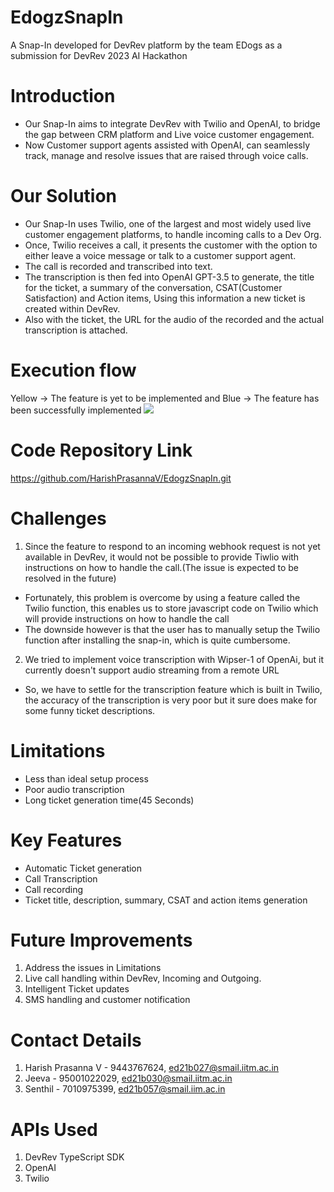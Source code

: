 # EdogzSnapIn
A Snap-In developed for DevRev platform by the team EDogs as a submission for DevRev 2023 AI Hackathon

# Introduction
- Our Snap-In aims to integrate DevRev with Twilio and OpenAI, to bridge the gap between CRM platform and Live voice customer engagement.
- Now Customer support agents assisted with OpenAI, can seamlessly track, manage and resolve issues that are raised through voice calls.
# Our Solution
- Our Snap-In uses Twilio, one of the largest and most widely used live customer engagement platforms, to handle incoming calls to a Dev Org.
- Once, Twilio receives a call, it presents the customer with the option to either leave a voice message or talk to a customer support agent.
- The call is recorded and transcribed into text.
- The transcription is then fed into OpenAI GPT-3.5 to generate, the title for the ticket, a summary of the conversation, CSAT(Customer Satisfaction) and Action items, Using this information a new ticket is created within DevRev.
- Also with the ticket, the URL for the audio of the recorded and the actual transcription is attached.
# Execution flow
Yellow -> The feature is yet to be implemented and 
Blue -> The feature has been successfully implemented
![](https://i.imgur.com/edEGXb2.png)
# Code Repository Link
https://github.com/HarishPrasannaV/EdogzSnapIn.git
# Challenges
1. Since the feature to respond to an incoming webhook request is not yet available in DevRev, it would not be possible to provide Tiwlio with instructions on how to handle the call.(The issue is expected to be resolved in the future)
- Fortunately, this problem is overcome by using a feature called the Twilio function, this enables us to store javascript code on Twilio which will provide instructions on how to handle the call
- The downside however is that the user has to manually setup the Twilio function after installing the snap-in, which is quite cumbersome.
2. We tried to implement voice transcription with Wipser-1 of OpenAi, but it currently doesn't support audio streaming from a remote URL
- So, we have to settle for the transcription feature which is built in Twilio, the accuracy of the transcription is very poor but it sure does make for some funny ticket descriptions.
# Limitations
- Less than ideal setup process
- Poor audio transcription
- Long ticket generation time(45 Seconds)
# Key Features
- Automatic Ticket generation
- Call Transcription
- Call recording
- Ticket title, description, summary, CSAT and action items generation
# Future Improvements
1. Address the issues in Limitations
2. Live call handling within DevRev, Incoming and Outgoing.
3. Intelligent Ticket updates
4. SMS handling and customer notification
# Contact Details
1. Harish Prasanna V - 9443767624, ed21b027@smail.iitm.ac.in
2. Jeeva - 95001022029, ed21b030@smail.iitm.ac.in
3. Senthil - 7010975399, ed21b057@smail.iim.ac.in

# APIs Used
1. DevRev TypeScript SDK
2. OpenAI
3. Twilio


